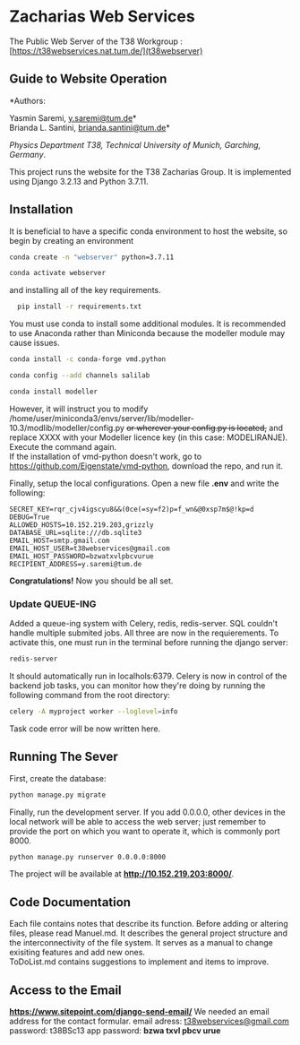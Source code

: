 #  Zacharias Web Services
The Public Web Server of the T38 Workgroup : [https://t38webservices.nat.tum.de/](t38webserver)

## Guide to Website Operation

*Authors: 

Yasmin Saremi, y.saremi@tum.de*  
Brianda L. Santini, brianda.santini@tum.de*  

*Physics Department T38, Technical University of Munich, Garching, Germany*.

This project runs the website for the T38 Zacharias Group. It is implemented using Django 3.2.13 and Python 3.7.11.

## Installation
It is beneficial to have a specific conda environment to host the website, so begin by creating an environment 
```bash
conda create -n "webserver" python=3.7.11

conda activate webserver
```
and installing all of the key requirements.
```bash
  pip install -r requirements.txt
``` 
You must use conda to install some additional modules.
It is recommended to use Anaconda rather than Miniconda because the modeller module may cause issues. </br>
 ```bash
 conda install -c conda-forge vmd.python

conda config --add channels salilab

conda install modeller
```
However, it will instruct you to modify /home/user/miniconda3/envs/server/lib/modeller-10.3/modlib/modeller/config.py ~~or wherever your config.py is located,~~ and replace XXXX with your Modeller licence key (in this case: MODELIRANJE). Execute the command again. </br>
If the installation of vmd-python doesn't work, go to https://github.com/Eigenstate/vmd-python, download the repo, and run it.

Finally, setup the local configurations. Open a new file **.env** and write the following:
```
SECRET_KEY=rqr_cjv4igscyu8&&(0ce(=sy=f2)p=f_wn&@0xsp7m$@!kp=d
DEBUG=True
ALLOWED_HOSTS=10.152.219.203,grizzly
DATABASE_URL=sqlite:///db.sqlite3
EMAIL_HOST=smtp.gmail.com
EMAIL_HOST_USER=t38webservices@gmail.com
EMAIL_HOST_PASSWORD=bzwatxvlpbcvurue
RECIPIENT_ADDRESS=y.saremi@tum.de
```

**Congratulations!** Now you should be all set.


### Update QUEUE-ING
Added a queue-ing system with Celery, redis, redis-server. SQL couldn't handle multiple submited jobs.
All three are now in the requierements.
To activate this, one must run in the terminal before running the django server:
```bash
redis-server
```
It should automatically run in localhols:6379. 
Celery is now in control of the backend job tasks, you can monitor how they're doing by running the following command from the root directory:

```bash
celery -A myproject worker --loglevel=info
``` 
Task code error will be now written here.

## Running The Sever
First, create the database:
```bash
python manage.py migrate
```
Finally, run the development server. If you add 0.0.0.0, other devices in the local network will be able to access the web server; just remember to provide the port on which you want to operate it, which is commonly port 8000.
```bash
python manage.py runserver 0.0.0.0:8000
```
The project will be available at **http://10.152.219.203:8000/**.

## Code Documentation
Each file contains notes that describe its function. Before adding or altering files, please read Manuel.md. It describes the general project structure and the interconnectivity of the file system. It serves as a manual to change exisiting features and add new ones. </br>
ToDoList.md contains suggestions to implement and items to improve.

## Access to the Email
**https://www.sitepoint.com/django-send-email/**
We needed an email address for the contact formular. 
email adress: t38webservices@gmail.com
password: t38BSc13
app password: **bzwa txvl pbcv urue**
